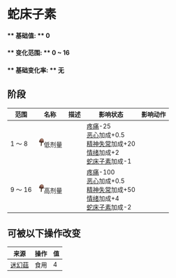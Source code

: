# 蛇床子素  
>   
  
#### ** 基础值: ** 0   
#### ** 变化范围: ** 0 ~ 16  
#### ** 基础变化率: ** 无   
## 阶段  
范围  |  名称  |  描述  |  影响状态  |  影响动作  
----  |  ----  |  ----  |  ----  |  ----  
1 ～ 8  |  <img decoding="async" src="Sprite/Pyslocibin.png" href="a.md" style="max-width:20px;max-height:20px;">低剂量  |    |  [疼痛](Pain.md)-25<br>[恶心](Nausea.md)加成+0.5<br>[精神失常](MindState.md)加成+20<br>[情绪](Morale.md)加成+2<br>[蛇床子素](Psylocibin.md)加成-1  |    
9 ～ 16  |  <img decoding="async" src="Sprite/Pyslocibin.png" href="a.md" style="max-width:20px;max-height:20px;">高剂量  |    |  [疼痛](Pain.md)-100<br>[恶心](Nausea.md)加成+0.5<br>[精神失常](MindState.md)加成+50<br>[情绪](Morale.md)加成+4<br>[蛇床子素](Psylocibin.md)加成-2  |    
## 可被以下操作改变  
来源  |  操作  |  值  
----  |  ----  |  ----  
[迷幻菇](MagicMushrooms.md)  |  食用  |  4  


<script>document.title="蛇床子素 - 卡牌生存百科 Card Survival Wiki";</script>
